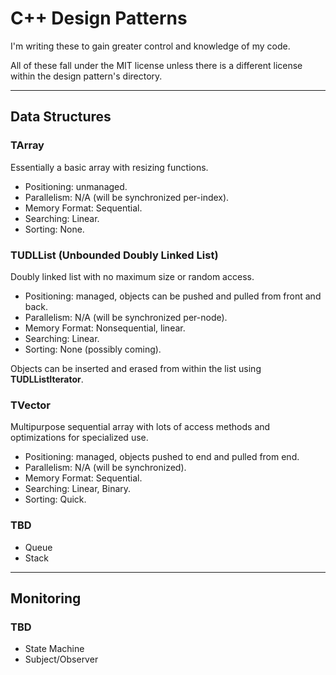 # C++ Design Patterns

I'm writing these to gain greater control and knowledge of my code.

All of these fall under the MIT license unless there is a different license within the design pattern's directory.

---
## Data Structures

### TArray
Essentially a basic array with resizing functions.

- Positioning: unmanaged.
- Parallelism: N/A (will be synchronized per-index).
- Memory Format: Sequential.
- Searching: Linear.
- Sorting: None.

### TUDLList (Unbounded Doubly Linked List)
Doubly linked list with no maximum size or random access.

- Positioning: managed, objects can be pushed and pulled from front and back.
- Parallelism: N/A (will be synchronized per-node).
- Memory Format: Nonsequential, linear.
- Searching: Linear.
- Sorting: None (possibly coming).

Objects can be inserted and erased from within the list using **TUDLListIterator**.

### TVector
Multipurpose sequential array with lots of access methods and optimizations for specialized use.

- Positioning: managed, objects pushed to end and pulled from end.
- Parallelism: N/A (will be synchronized).
- Memory Format: Sequential.
- Searching: Linear, Binary.
- Sorting: Quick.

### TBD
- Queue
- Stack

---
## Monitoring

### TBD
- State Machine
- Subject/Observer

